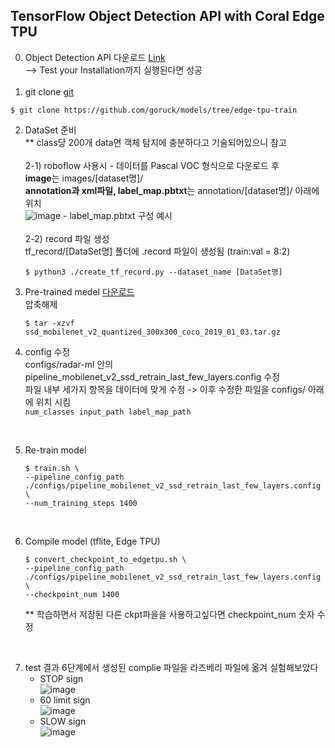 TensorFlow Object Detection API with Coral Edge TPU
-- 

0. Object Detection API 다운로드 [Link](https://tensorflow-object-detection-api-tutorial.readthedocs.io/en/latest/install.html#tensorflow-object-detection-api-installation)<br/>
    --> Test your Installation까지 실행된다면 성공 <br/><br/>
1. git clone [git](https://github.com/goruck/edge-tpu-train)
```
$ git clone https://github.com/goruck/models/tree/edge-tpu-train
```

2. DataSet 준비 <br/>
  ** class당 200개 data면 객체 탐지에 충분하다고 기술되어있으니 참고  <br/><br/>
  2-1) roboflow 사용시 - 데이터를 Pascal VOC 형식으로 다운로드 후 <br/>
      **image**는 images/[dataset명]/<br/>
      **annotation과 xml파일, label_map.pbtxt**는 annotation/[dataset명]/ 아래에 위치 <br/>
      ![image](https://user-images.githubusercontent.com/76406136/129432513-65f7bdfd-b012-4b54-9f84-4bb5cfd8b3d6.png)
        - label_map.pbtxt 구성 예시 <br/> <br/>
  2-2) record 파일 생성  <br/>
  tf_record/[DataSet명] 폴더에 .record 파일이 생성됨 (train:val = 8:2)
    ```
    $ python3 ./create_tf_record.py --dataset_name [DataSet명]
    ```
  
3. Pre-trained medel [다운로드](http://download.tensorflow.org/models/object_detection/ssd_mobilenet_v2_quantized_300x300_coco_2019_01_03.tar.gz)<br/>
   압축해제
   ```
   $ tar -xzvf ssd_mobilenet_v2_quantized_300x300_coco_2019_01_03.tar.gz 
   ```
4. config 수정 <br/>
   configs/radar-ml 안의 pipeline_mobilenet_v2_ssd_retrain_last_few_layers.config 수정<br/>
   파일 내부 세가지 항목을 데이터에 맞게 수정 -> 이후 수정한 파일을 configs/ 아래에 위치 시킴 <br/>
       ```
       num_classes
       input_path
       label_map_path 
       ``` 
<br/>

5. Re-train model 
      ```
      $ train.sh \
      --pipeline_config_path ./configs/pipeline_mobilenet_v2_ssd_retrain_last_few_layers.config \
      --num_training_steps 1400
      ```
<br/>  

6. Compile model (tflite, Edge TPU)
    ```
    $ convert_checkpoint_to_edgetpu.sh \
    --pipeline_config_path ./configs/pipeline_mobilenet_v2_ssd_retrain_last_few_layers.config \
    --checkpoint_num 1400
    ```
    ** 학습하면서 저장된 다른 ckpt파을을 사용하고싶다면 checkpoint_num 숫자 수정 
<br/>

7. test 결과
  6단계에서 생성된 complie 파일을 라즈베리 파일에 옮겨 실험해보았다 
      - STOP sign <br/>
      ![image](https://user-images.githubusercontent.com/76406136/129432754-16674f69-84af-4d1e-99bf-024f741ca9cd.png)
      - 60 limit sign <br/>
      ![image](https://user-images.githubusercontent.com/76406136/129432768-f4026499-f04f-4563-81cc-9dd5346bedef.png)
      - SLOW sign <br/>
      ![image](https://user-images.githubusercontent.com/76406136/129432777-fe0fb1a5-63e0-464b-a961-a9c238001551.png)
